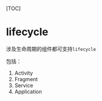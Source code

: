 [TOC]

# lifecycle

涉及生命周期的组件都可支持`lifecycle`

包括：

1. Activity
2. Fragment
3. Service
4. Application
